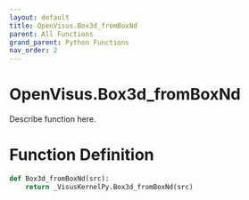 ```yaml
---
layout: default
title: OpenVisus.Box3d_fromBoxNd
parent: All Functions
grand_parent: Python Functions
nav_order: 2
---
```


# OpenVisus.Box3d_fromBoxNd

Describe function here.

# Function Definition

```python
def Box3d_fromBoxNd(src):
    return _VisusKernelPy.Box3d_fromBoxNd(src)
```
